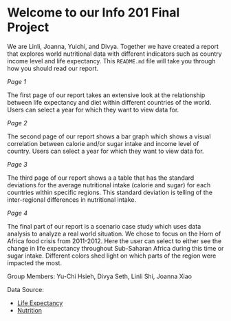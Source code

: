 # Welcome to our Info 201 Final Project
We are Linli, Joanna, Yuichi, and Divya. Together we have created a report that explores world nutritional data with different  indicators such as country income level and life expectancy. This `README.md` file will take you through how you should read our report.

*Page 1*

The first page of our report takes an extensive look at the relationship between life expectancy and diet within different countries of the world. Users can select a year for which they want to view data for.

*Page 2*

The second page of our report shows a bar graph which shows a visual correlation between
calorie and/or sugar intake and income level of country. Users can select a year for which they want to view data for.

*Page 3*

The third page of our report shows a a table that has the standard deviations for the average nutritional intake (calorie and sugar) for each countries within specific regions. This standard deviation is telling of the inter-regional differences in nutritional intake.

*Page 4*

The final part of our report is a scenario case study which uses data analysis to analyze a real world situation. We chose to focus on the Horn of Africa food crisis from 2011-2012. Here the user can select to either see the change in life expectancy throughout Sub-Saharan Africa during this time or sugar intake. Different colors shed light on which parts of the region were impacted the most.

Group Members: Yu-Chi Hsieh, Divya Seth, Linli Shi, Joanna Xiao

Data Source:
- [Life Expectancy](https://data.worldbank.org/indicator/SP.DYN.LE00.IN?end=2013&start=2008)
- [Nutrition](https://www.gapminder.org/data/)
